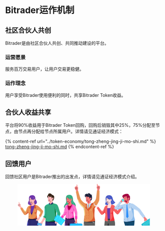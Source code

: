 # Bitrader运作机制

## 社区合伙人共创

Bitrader是由社区合伙人共创、共同推动建设的平台。

### 运营愿景

服务百万交易用户，让用户交易更稳健。

### 运作理念

用户享受Bitrader使用便利的同时，共享Bitrader Token收益。

## 合伙人收益共享

平台将90%收益用于Bitrader Token回购，回购后销毁其中25%，75%分配至节点，由节点再分配给节点所属用户。详情请见通证经济模式：

{% content-ref url="../token-economy/tong-zheng-jing-ji-mo-shi.md" %}
[tong-zheng-jing-ji-mo-shi.md](../token-economy/tong-zheng-jing-ji-mo-shi.md)
{% endcontent-ref %}

## 回馈用户

回馈社区用户是Bitrader推出的出发点，详情请见通证经济模式介绍。

<figure><img src="../.gitbook/assets/header.png" alt=""><figcaption></figcaption></figure>
